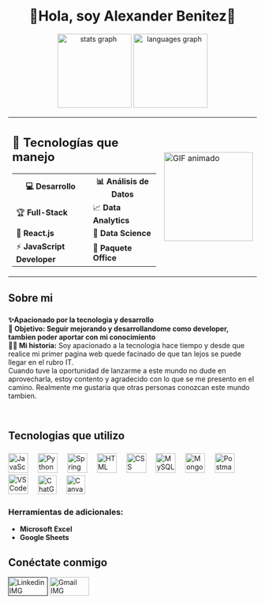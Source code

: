 <h1 align="center">🚀Hola, soy Alexander Benitez🚀</h1>


<div align="center">
  <img src="https://github-readme-stats.vercel.app/api?username=Bubbaink&hide_title=false&hide_rank=false&show_icons=true&include_all_commits=true&count_private=true&disable_animations=false&theme=dracula&locale=en&hide_border=false" height="150" alt="stats graph" />
  <img src="https://github-readme-stats.vercel.app/api/top-langs?username=Bubbaink&locale=en&hide_title=false&layout=compact&card_width=320&langs_count=5&theme=dracula&hide_border=false" height="150" alt="languages graph"  />
</div>

<table align="center">
  <tr>
    <td>
      <h2>🚀 Tecnologías que manejo</h2>
      <table>
        <tr>
          <th>💻 Desarrollo</th>
          <th>📊 Análisis de Datos</th>
        </tr>
        <tr>
          <td>🏆 <strong>Full-Stack</strong></td>
          <td>📈 <strong>Data Analytics</strong></td>
        </tr>
        <tr>
          <td>🐍 <strong>React.js</strong></td>
          <td>🤖 <strong>Data Science</strong></td>
        </tr>
        <tr>
          <td>⚡ <strong>JavaScript Developer</strong></td>
          <td>📘 <strong>Paquete Office</strong></td>
        </tr>
      </table>
    </td>
    <td>
      <img height="180" src="https://media0.giphy.com/media/v1.Y2lkPTc5MGI3NjExNzN6NmVkM2J1bHhtbzk5MzJqYmFxOWdzaTFuYnQ4ODF3dXd5MXh4YyZlcD12MV9pbnRlcm5hbF9naWZfYnlfaWQmY3Q9Zw/3o72EXEfAoFRXnzDvG/giphy.gif" alt="GIF animado" />
    </td>
  </tr>
</table>
  
  ###

<h2 align="left">Sobre mi</h2>

###

<p align="left"><strong>✨Apacionado por la tecnologia y desarrollo<br></strong>
  <strong>🎯 Objetivo: Seguir mejorando y desarrollandome como developer, tambien poder aportar con mi conocimiento<br></strong>
  <strong>🧑‍💼 Mi historia:</strong> Soy apacionado a la tecnologia hace tiempo y desde que realice mi primer pagina web quede facinado de que tan lejos se puede llegar en el rubro IT.<br> Cuando tuve la oportunidad de lanzarme a este mundo no dude en aprovecharla, estoy contento y agradecido con lo que se me presento en el camino. Realmente me gustaria que otras personas conozcan este mundo tambien.</p><br>

###

<h2 align="left">Tecnologias que utilizo</h2>

###

<div align="left">
  <img src="https://cdn.jsdelivr.net/gh/devicons/devicon/icons/javascript/javascript-original.svg" height="40" alt="JavaScript logo" />
  <img width="12" />
  <img src="https://cdn.jsdelivr.net/gh/devicons/devicon/icons/python/python-original.svg" height="40" alt="Python logo" />
  <img width="12" />
  <img src="https://cdn.jsdelivr.net/gh/devicons/devicon/icons/spring/spring-original.svg" height="40" alt="Spring Boot logo" />
  <img width="12" />
  <img src="https://cdn.jsdelivr.net/gh/devicons/devicon/icons/html5/html5-original.svg" height="40" alt="HTML logo" />
  <img width="12" />
  <img src="https://cdn.jsdelivr.net/gh/devicons/devicon/icons/css3/css3-original.svg" height="40" alt="CSS logo" />
  <img width="12" />
  <img src="https://cdn.jsdelivr.net/gh/devicons/devicon/icons/mysql/mysql-original.svg" height="40" alt="MySQL logo" />
  <img width="12" />
  <img src="https://cdn.jsdelivr.net/gh/devicons/devicon/icons/mongodb/mongodb-original.svg" height="40" alt="MongoDB logo" />
  <img width="12" />
  <img src="https://www.vectorlogo.zone/logos/getpostman/getpostman-icon.svg" height="40" alt="Postman logo" />
  <img width="12" />
  <img src="https://cdn.jsdelivr.net/gh/devicons/devicon/icons/vscode/vscode-original.svg" height="40" alt="VS Code logo" />
  <img width="12" />
  <img src="https://img.shields.io/badge/chatGPT-74aa9c?style=for-the-badge&logo=openai&logoColor=white"height="38" alt="ChatGPT logo" />
  <img width="12" />
  <img src="https://img.shields.io/badge/Canva-%2300C4CC.svg?style=for-the-badge&logo=Canva&logoColor=white"height="38" alt="Canva" />
  <img width="12" />

  <br>
 

</div>

### Herramientas de adicionales:
- **Microsoft Excel**  
- **Google Sheets**  

###
## Conéctate conmigo

<p align="left">
  <a href=""><img src="https://img.shields.io/badge/-LinkedIn-0077B5?style=flat&logo=LinkedIn&logoColor=white" height="38" img width="80" alt="Linkedin IMG"/></a>
  <a href="mailto:benitez.alexander.anibal@gmail.com"><img src="https://img.shields.io/badge/-Gmail-D14836?style=flat&logo=Gmail&logoColor=white" height="38" img width="80" alt="Gmail IMG"/></a>
</p>

